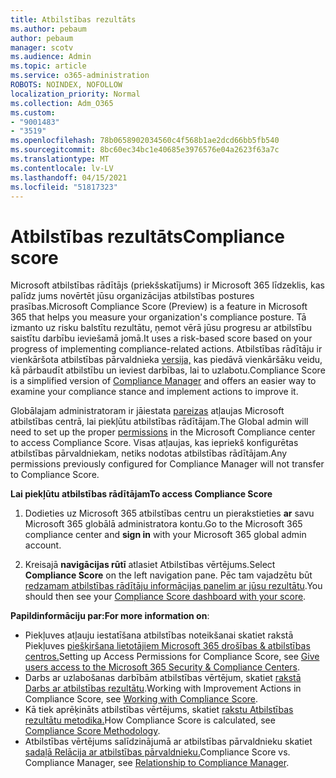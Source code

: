```yaml
---
title: Atbilstības rezultāts
ms.author: pebaum
author: pebaum
manager: scotv
ms.audience: Admin
ms.topic: article
ms.service: o365-administration
ROBOTS: NOINDEX, NOFOLLOW
localization_priority: Normal
ms.collection: Adm_O365
ms.custom:
- "9001483"
- "3519"
ms.openlocfilehash: 78b0658902034560c4f568b1ae2dcd66bb5fb540
ms.sourcegitcommit: 8bc60ec34bc1e40685e3976576e04a2623f63a7c
ms.translationtype: MT
ms.contentlocale: lv-LV
ms.lasthandoff: 04/15/2021
ms.locfileid: "51817323"
---
```

# <a name="compliance-score"></a><span data-ttu-id="f8fa8-102">Atbilstības rezultāts</span><span class="sxs-lookup"><span data-stu-id="f8fa8-102">Compliance score</span></span>

<span data-ttu-id="f8fa8-103">Microsoft atbilstības rādītājs (priekšskatījums) ir Microsoft 365 līdzeklis, kas palīdz jums novērtēt jūsu organizācijas atbilstības postures prasības.</span><span class="sxs-lookup"><span data-stu-id="f8fa8-103">Microsoft Compliance Score (Preview) is a feature in Microsoft 365 that helps you measure your organization's compliance posture.</span></span> <span data-ttu-id="f8fa8-104">Tā izmanto uz risku balstītu rezultātu, ņemot vērā jūsu progresu ar atbilstību saistītu darbību ieviešamā jomā.</span><span class="sxs-lookup"><span data-stu-id="f8fa8-104">It uses a risk-based score based on your progress of implementing compliance-related actions.</span></span>   <span data-ttu-id="f8fa8-105">Atbilstības rādītāju ir vienkāršota atbilstības pārvaldnieka [versija,](https://docs.microsoft.com/microsoft-365/compliance/compliance-manager-overview) kas piedāvā vienkāršāku veidu, kā pārbaudīt atbilstību un ieviest darbības, lai to uzlabotu.</span><span class="sxs-lookup"><span data-stu-id="f8fa8-105">Compliance Score is a simplified version of [Compliance Manager](https://docs.microsoft.com/microsoft-365/compliance/compliance-manager-overview) and offers an easier way to examine your compliance stance and implement actions to improve it.</span></span> 

<span data-ttu-id="f8fa8-106">Globālajam administratoram ir jāiestata [pareizas](https://docs.microsoft.com/microsoft-365/security/office-365-security/permissions-in-the-security-and-compliance-center) atļaujas Microsoft atbilstības centrā, lai piekļūtu atbilstības rādītājam.</span><span class="sxs-lookup"><span data-stu-id="f8fa8-106">The Global admin will need to set up the proper [permissions](https://docs.microsoft.com/microsoft-365/security/office-365-security/permissions-in-the-security-and-compliance-center) in the Microsoft Compliance center to access Compliance Score.</span></span>  <span data-ttu-id="f8fa8-107">Visas atļaujas, kas iepriekš konfigurētas atbilstības pārvaldniekam, netiks nodotas atbilstības rādītājam.</span><span class="sxs-lookup"><span data-stu-id="f8fa8-107">Any permissions previously configured for Compliance Manager will not transfer to Compliance Score.</span></span>

<span data-ttu-id="f8fa8-108">**Lai piekļūtu atbilstības rādītājam**</span><span class="sxs-lookup"><span data-stu-id="f8fa8-108">**To access Compliance Score**</span></span>

1. <span data-ttu-id="f8fa8-109">Dodieties uz Microsoft 365 atbilstības centru un pierakstieties **ar** savu Microsoft 365 globālā administratora kontu.</span><span class="sxs-lookup"><span data-stu-id="f8fa8-109">Go to the Microsoft 365 compliance center and **sign in** with your Microsoft 365 global admin account.</span></span>

2. <span data-ttu-id="f8fa8-110">Kreisajā **navigācijas rūtī** atlasiet Atbilstības vērtējums.</span><span class="sxs-lookup"><span data-stu-id="f8fa8-110">Select **Compliance Score** on the left navigation pane.</span></span> <span data-ttu-id="f8fa8-111">Pēc tam vajadzētu būt [redzamam atbilstības rādītāju informācijas panelim ar jūsu rezultātu](https://docs.microsoft.com/microsoft-365/compliance/compliance-score-setup#understand-the-compliance-score-dashboard).</span><span class="sxs-lookup"><span data-stu-id="f8fa8-111">You should then see your [Compliance Score dashboard with your score](https://docs.microsoft.com/microsoft-365/compliance/compliance-score-setup#understand-the-compliance-score-dashboard).</span></span>
 

<span data-ttu-id="f8fa8-112">**Papildinformāciju par:**</span><span class="sxs-lookup"><span data-stu-id="f8fa8-112">**For more information on**:</span></span>

- <span data-ttu-id="f8fa8-113">Piekļuves atļauju iestatīšana atbilstības noteikšanai skatiet rakstā Piekļuves [piešķiršana lietotājiem Microsoft 365 drošības & atbilstības centros.](https://docs.microsoft.com/microsoft-365/security/office-365-security/grant-access-to-the-security-and-compliance-center)</span><span class="sxs-lookup"><span data-stu-id="f8fa8-113">Setting up Access Permissions for Compliance Score, see [Give users access to the Microsoft 365 Security & Compliance Centers](https://docs.microsoft.com/microsoft-365/security/office-365-security/grant-access-to-the-security-and-compliance-center).</span></span>
- <span data-ttu-id="f8fa8-114">Darbs ar uzlabošanas darbībām atbilstības vērtējum, skatiet  [rakstā Darbs ar atbilstības rezultātu](https://docs.microsoft.com/microsoft-365/compliance/working-with-compliance-score).</span><span class="sxs-lookup"><span data-stu-id="f8fa8-114">Working with Improvement Actions in Compliance Score, see  [Working with Compliance Score](https://docs.microsoft.com/microsoft-365/compliance/working-with-compliance-score).</span></span>
- <span data-ttu-id="f8fa8-115">Kā tiek aprēķināts atbilstības vērtējums, skatiet [rakstu Atbilstības rezultātu metodika.](https://docs.microsoft.com/microsoft-365/compliance/compliance-score-methodology)</span><span class="sxs-lookup"><span data-stu-id="f8fa8-115">How Compliance Score is calculated, see [Compliance Score Methodology](https://docs.microsoft.com/microsoft-365/compliance/compliance-score-methodology).</span></span>
- <span data-ttu-id="f8fa8-116">Atbilstības vērtējums salīdzinājumā ar atbilstības pārvaldnieku skatiet [sadaļā Relācija ar atbilstības pārvaldnieku.](https://docs.microsoft.com/microsoft-365/compliance/compliance-score#relationship-to-compliance-manager)</span><span class="sxs-lookup"><span data-stu-id="f8fa8-116">Compliance Score vs. Compliance Manager, see [Relationship to Compliance Manager](https://docs.microsoft.com/microsoft-365/compliance/compliance-score#relationship-to-compliance-manager).</span></span>

